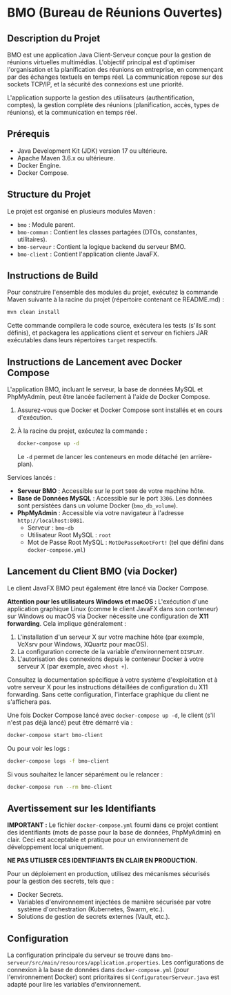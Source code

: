 # **BMO (Bureau de Réunions Ouvertes)**

## **Description du Projet**

BMO est une application Java Client-Serveur conçue pour la gestion de réunions virtuelles multimédias. L'objectif principal est d'optimiser l'organisation et la planification des réunions en entreprise, en commençant par des échanges textuels en temps réel. La communication repose sur des sockets TCP/IP, et la sécurité des connexions est une priorité.

L'application supporte la gestion des utilisateurs (authentification, comptes), la gestion complète des réunions (planification, accès, types de réunions), et la communication en temps réel.

## **Prérequis**

* Java Development Kit (JDK) version 17 ou ultérieure.
* Apache Maven 3.6.x ou ultérieure.
* Docker Engine.
* Docker Compose.

## **Structure du Projet**

Le projet est organisé en plusieurs modules Maven :

* `bmo` : Module parent.
* `bmo-commun` : Contient les classes partagées (DTOs, constantes, utilitaires).
* `bmo-serveur` : Contient la logique backend du serveur BMO.
* `bmo-client` : Contient l'application cliente JavaFX.

## **Instructions de Build**

Pour construire l'ensemble des modules du projet, exécutez la commande Maven suivante à la racine du projet (répertoire contenant ce README.md) :
```bash
mvn clean install
```

Cette commande compilera le code source, exécutera les tests (s'ils sont définis), et packagera les applications client et serveur en fichiers JAR exécutables dans leurs répertoires `target` respectifs.

## Instructions de Lancement avec Docker Compose

L'application BMO, incluant le serveur, la base de données MySQL et PhpMyAdmin, peut être lancée facilement à l'aide de Docker Compose.

1.  Assurez-vous que Docker et Docker Compose sont installés et en cours d'exécution.
2.  À la racine du projet, exécutez la commande :

    ```bash
    docker-compose up -d
    ```
    Le `-d` permet de lancer les conteneurs en mode détaché (en arrière-plan).

Services lancés :
*   **Serveur BMO** : Accessible sur le port `5000` de votre machine hôte.
*   **Base de Données MySQL** : Accessible sur le port `3306`. Les données sont persistées dans un volume Docker (`bmo_db_volume`).
*   **PhpMyAdmin** : Accessible via votre navigateur à l'adresse `http://localhost:8081`.
    *   Serveur : `bmo-db`
    *   Utilisateur Root MySQL : `root`
    *   Mot de Passe Root MySQL : `MotDePasseRootFort!` (tel que défini dans `docker-compose.yml`)

## Lancement du Client BMO (via Docker)

Le client JavaFX BMO peut également être lancé via Docker Compose.

**Attention pour les utilisateurs Windows et macOS :**
L'exécution d'une application graphique Linux (comme le client JavaFX dans son conteneur) sur Windows ou macOS via Docker nécessite une configuration de **X11 forwarding**. Cela implique généralement :
1.  L'installation d'un serveur X sur votre machine hôte (par exemple, VcXsrv pour Windows, XQuartz pour macOS).
2.  La configuration correcte de la variable d'environnement `DISPLAY`.
3.  L'autorisation des connexions depuis le conteneur Docker à votre serveur X (par exemple, avec `xhost +`).

Consultez la documentation spécifique à votre système d'exploitation et à votre serveur X pour les instructions détaillées de configuration du X11 forwarding. Sans cette configuration, l'interface graphique du client ne s'affichera pas.

Une fois Docker Compose lancé avec `docker-compose up -d`, le client (s'il n'est pas déjà lancé) peut être démarré via :
```bash
docker-compose start bmo-client
```
Ou pour voir les logs :
```bash
docker-compose logs -f bmo-client
```

Si vous souhaitez le lancer séparément ou le relancer :

```bash
docker-compose run --rm bmo-client
```

## **Avertissement sur les Identifiants**

**IMPORTANT :** Le fichier `docker-compose.yml` fourni dans ce projet contient des identifiants (mots de passe pour la base de données, PhpMyAdmin) en clair. Ceci est acceptable et pratique pour un environnement de développement local uniquement.

**NE PAS UTILISER CES IDENTIFIANTS EN CLAIR EN PRODUCTION.**

Pour un déploiement en production, utilisez des mécanismes sécurisés pour la gestion des secrets, tels que :

* Docker Secrets.
* Variables d'environnement injectées de manière sécurisée par votre système d'orchestration (Kubernetes, Swarm, etc.).
* Solutions de gestion de secrets externes (Vault, etc.).

## **Configuration**

La configuration principale du serveur se trouve dans `bmo-serveur/src/main/resources/application.properties`. Les configurations de connexion à la base de données dans `docker-compose.yml` (pour l'environnement Docker) sont prioritaires si `ConfigurateurServeur.java` est adapté pour lire les variables d'environnement.